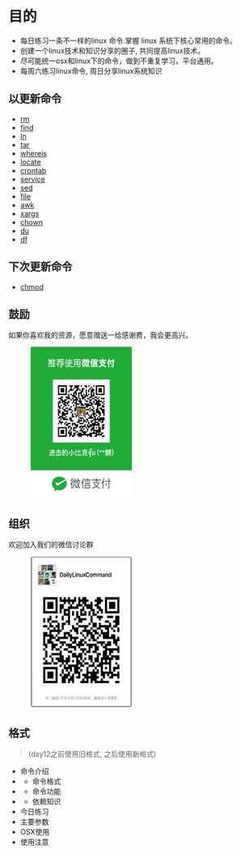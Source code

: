 # 目的

- 每日练习一条不一样的linux 命令.掌握 linux 系统下核心常用的命令。
- 创建一个linux技术和知识分享的圈子, 共同提高linux技术。
- 尽可能统一osx和linux下的命令，做到不重复学习，平台通用。
- 每周六练习linux命令, 周日分享linux系统知识




## 以更新命令

- [rm](https://github.com/sixleaves/DailyLinuxCommand/blob/master/day1_rm/prac.md)
- [find](https://github.com/sixleaves/DailyLinuxCommand/blob/master/day2_find/prac.md)
- [ln](https://github.com/sixleaves/DailyLinuxCommand/blob/master/day3_ln/prac.md)
- [tar](https://github.com/sixleaves/DailyLinuxCommand/blob/master/day4_tar/prac.md)
- [whereis](https://github.com/sixleaves/DailyLinuxCommand/blob/master/day5_whereis/prac.md)
- [locate](https://github.com/sixleaves/DailyLinuxCommand/blob/master/day6_locate/prac.md)
- [crontab](https://github.com/sixleaves/DailyLinuxCommand/blob/master/day7_crontab/prac.md)
- [service](https://github.com/sixleaves/DailyLinuxCommand/blob/master/day8_service/prac.md)
- [sed](https://github.com/sixleaves/DailyLinuxCommand/blob/master/day9_sed/prac.md)
- [file](https://github.com/sixleaves/DailyLinuxCommand/blob/master/day10_file/prac.md)
- [awk](https://github.com/sixleaves/DailyLinuxCommand/blob/master/day11_awk/prac.md)
- [xargs](https://github.com/sixleaves/DailyLinuxCommand/blob/master/day12_xargs/prac.md)
- [chown](https://github.com/sixleaves/DailyLinuxCommand/blob/master/day13_chown/prac.md)
- [du](https://github.com/sixleaves/DailyLinuxCommand/blob/master/day14_du/prac.md)
- [df](https://github.com/sixleaves/DailyLinuxCommand/blob/master/day15_df/prac.md)



## 下次更新命令

- [chmod](https://github.com/sixleaves/DailyLinuxCommand/blob/master/day16_chmod/prac.md)



## 鼓励

如果你喜欢我的资源，愿意赠送一给感谢费，我会更高兴。

<figure class="half">
  <img src="https://github.com/sixleaves/DailyLinuxCommand/blob/master/wechat_pay.JPG" width="200px" height="300px" />
</figure>



## 组织
欢迎加入我们的微信讨论群

<figure class="half">
  <img src="https://github.com/sixleaves/DailyLinuxCommand/blob/master/wechat_group.JPG" width="200px" height="300px" />
</figure>



## 格式
> (day12之前使用旧格式, 之后使用新格式)

- 命令介绍
- - 命令格式
- - 命令功能
- - 依赖知识
- 今日练习
- 主要参数
- OSX使用
- 使用注意

